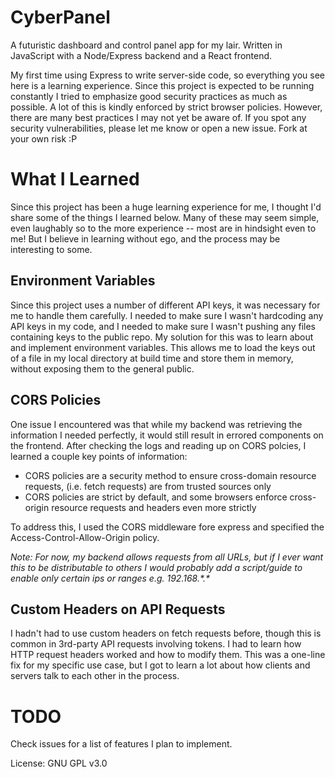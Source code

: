 # CyberPanel
A futuristic dashboard and control panel app for my lair. Written in JavaScript with a Node/Express backend and a React frontend. 

My first time using Express to write server-side code, so everything you see here is a learning experience. Since this project is expected to be running constantly I tried to emphasize good security practices as much as possible. A lot of this is kindly enforced by strict browser policies. However, there are many best practices I may not yet be aware of. If you spot any security vulnerabilities, please let me know or open a new issue. Fork at your own risk :P

# What I Learned

Since this project has been a huge learning experience for me, I thought I'd share some of the things I learned below. Many of these may seem simple, even laughably so to the more experience -- most are in hindsight even to me! But I believe in learning without ego, and the process may be interesting to some.

## Environment Variables

Since this project uses a number of different API keys, it was necessary for me to handle them carefully. I needed to make sure I wasn't hardcoding any API keys in my code, and I needed to make sure I wasn't pushing any files containing keys to the public repo. My solution for this was to learn about and implement environment variables. This allows me to load the keys out of a file in my local directory at build time and store them in memory, without exposing them to the general public.

## CORS Policies

One issue I encountered was that while my backend was retrieving the information I needed perfectly, it would still result in errored components on the frontend. After checking the logs and reading up on CORS polcies, I learned a couple key points of information:

- CORS policies are a security method to ensure cross-domain resource requests, (i.e. fetch requests) are from trusted sources only
- CORS policies are strict by default, and some browsers enforce cross-origin resource requests and headers even more strictly

To address this, I used the CORS middleware fore express and specified the Access-Control-Allow-Origin policy. 

*Note: For now, my backend allows requests from all URLs, but if I ever want this to be distributable to others I would probably add a script/guide to enable only certain ips or ranges e.g. 192.168.\*.\**


## Custom Headers on API Requests

I hadn't had to use custom headers on fetch requests before, though this is common in 3rd-party API requests involving tokens. I had to learn how HTTP request headers worked and how to modify them. This was a one-line fix for my specific use case, but I got to learn a lot about how clients and servers talk to each other in the process.


# TODO
Check issues for a list of features I plan to implement.


License: GNU GPL v3.0

